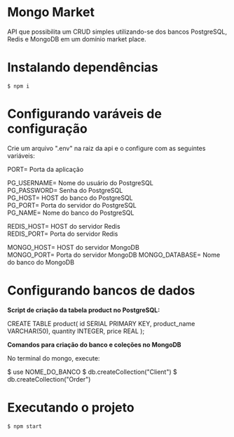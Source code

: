 # Mongo Market

API que possibilita um CRUD simples utilizando-se dos bancos PostgreSQL, Redis e MongoDB em um domínio market place.

# Instalando dependências

```
$ npm i
```

# Configurando varáveis de configuração

Crie um arquivo ".env" na raiz da api e o configure com as seguintes variáveis:

PORT= Porta da aplicação  
  
PG_USERNAME= Nome do usuário do PostgreSQL  
PG_PASSWORD= Senha do PostgreSQL  
PG_HOST= HOST do banco do PostgreSQL  
PG_PORT= Porta do servidor do PostgreSQL  
PG_NAME= Nome do banco do PostgreSQL  
  
REDIS_HOST= HOST do servidor Redis  
REDIS_PORT= Porta do servidor Redis  
  
MONGO_HOST= HOST do servidor MongoDB  
MONGO_PORT= Porta do servidor MongoDB
MONGO_DATABASE= Nome do banco do MongoDB  

# Configurando bancos de dados

**Script de criação da tabela product no PostgreSQL:**

CREATE TABLE product(
	id SERIAL PRIMARY KEY,
	product_name VARCHAR(50),
	quantity INTEGER,
	price REAL
);

**Comandos para criação do banco e coleções no MongoDB**

No terminal do mongo, execute:

$ use NOME_DO_BANCO
$ db.createCollection("Client")
$ db.createCollection("Order")

# Executando o projeto

```
$ npm start
```
